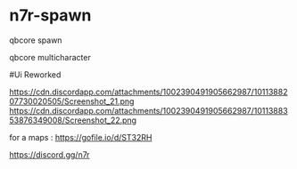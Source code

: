 # n7r-spawn
qbcore spawn

qbcore multicharacter 

#Ui Reworked

https://cdn.discordapp.com/attachments/1002390491905662987/1011388207730020505/Screenshot_21.png
https://cdn.discordapp.com/attachments/1002390491905662987/1011388353876349008/Screenshot_22.png

for a maps :
https://gofile.io/d/ST32RH

https://discord.gg/n7r 
